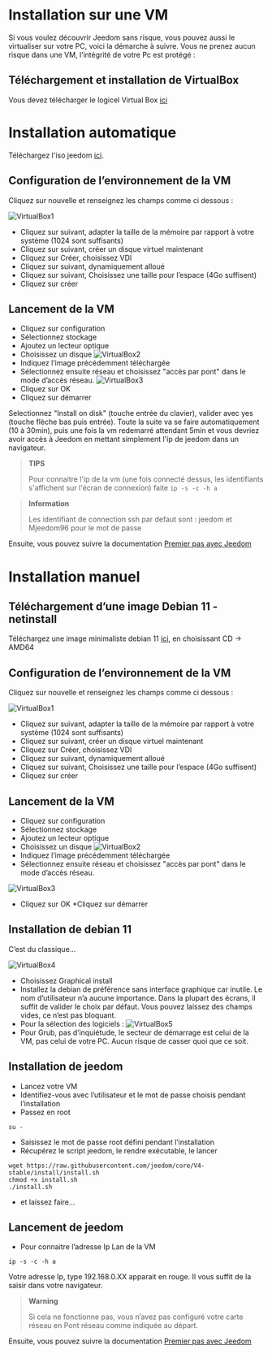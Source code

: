 # Installation sur une VM

Si vous voulez découvrir Jeedom sans risque, vous pouvez aussi le virtualiser sur votre PC, voici la démarche à suivre. Vous ne prenez aucun risque dans une VM, l’intégrité de votre Pc est protégé :

## Téléchargement et installation de VirtualBox

Vous devez télécharger le logicel Virtual Box [ici](https://www.virtualbox.org/wiki/Downloads)

# Installation automatique

Téléchargez l'iso jeedom [ici](https://images.jeedom.com/x86-64/).

## Configuration de l’environnement de la VM

Cliquez sur nouvelle et renseignez les champs comme ci dessous :

![VirtualBox1](images/VirtualBox1.PNG)

-   Cliquez sur suivant, adapter la taille de la mémoire par rapport à votre système (1024 sont suffisants)
-   Cliquez sur suivant, créer un disque virtuel maintenant
-   Cliquez sur Créer, choisissez VDI
-   Cliquez sur suivant, dynamiquement alloué
-   Cliquez sur suivant, Choisissez une taille pour l’espace (4Go suffisent)
-   Cliquez sur créer

## Lancement de la VM

-   Cliquez sur configuration
-   Sélectionnez stockage
-   Ajoutez un lecteur optique
-   Choisissez un disque
![VirtualBox2](images/VirtualBox2.PNG)
-   Indiquez l’image précédemment téléchargée
-   Sélectionnez ensuite réseau et choisissez "accès par pont" dans le mode d’accès réseau.
![VirtualBox3](images/VirtualBox3.PNG)
-   Cliquez sur OK
-   Cliquez sur démarrer

Selectionnez "Install on disk" (touche entrée du clavier), valider avec yes (touche flèche bas puis entrée). Toute la suite va se faire automatiquement (10 à 30min), puis une fois la vm redemarré attendant 5min et vous devriez avoir accès à Jeedom en mettant simplement l'ip de jeedom dans un navigateur.

>**TIPS**
>
>Pour connaitre l'ip de la vm (une fois connecté dessus, les identifiants s'affichent sur l'écran de connexion) faite ``ip -s -c -h a``

> **Information**
>
> Les identifiant de connection ssh par defaut sont : jeedom et Mjeedom96 pour le mot de passe 

Ensuite, vous pouvez suivre la documentation [Premier pas avec Jeedom](https://doc.jeedom.com/fr_FR/premiers-pas/index)

# Installation manuel

## Téléchargement d’une image Debian 11 - netinstall

Téléchargez une image minimaliste debian 11 [ici](https://www.debian.org/CD/http-ftp/), en choisissant CD -> AMD64

## Configuration de l’environnement de la VM

Cliquez sur nouvelle et renseignez les champs comme ci dessous :

![VirtualBox1](images/VirtualBox1.PNG)

-   Cliquez sur suivant, adapter la taille de la mémoire par rapport à votre système (1024 sont suffisants)
-   Cliquez sur suivant, créer un disque virtuel maintenant
-   Cliquez sur Créer, choisissez VDI
-   Cliquez sur suivant, dynamiquement alloué
-   Cliquez sur suivant, Choisissez une taille pour l’espace (4Go suffisent)
-   Cliquez sur créer

## Lancement de la VM

-   Cliquez sur configuration
-   Sélectionnez stockage
-   Ajoutez un lecteur optique
-   Choisissez un disque
![VirtualBox2](images/VirtualBox2.PNG)
-   Indiquez l’image précédemment téléchargée
-   Sélectionnez ensuite réseau et choisissez "accès par pont" dans le mode d’accès réseau.

![VirtualBox3](images/VirtualBox3.PNG)

-   Cliquez sur OK \*Cliquez sur démarrer

## Installation de debian 11

C’est du classique…​

![VirtualBox4](images/VirtualBox4.PNG)

-   Choisissez Graphical install
-   Installez la debian de préférence sans interface graphique car inutile. Le nom d’utilisateur n’a aucune importance. Dans la plupart des écrans, il suffit de valider le choix par défaut. Vous pouvez laissez des champs vides, ce n’est pas bloquant.
-   Pour la sélection des logiciels :
![VirtualBox5](images/VirtualBox5.PNG)
-   Pour Grub, pas d’inquiétude, le secteur de démarrage est celui de la VM, pas celui de votre PC. Aucun risque de casser quoi que ce soit.

## Installation de jeedom

-   Lancez votre VM
-   Identifiez-vous avec l’utilisateur et le mot de passe choisis pendant l’installation
-   Passez en root

``su -``

-   Saisissez le mot de passe root défini pendant l’installation
-   Récupérez le script jeedom, le rendre exécutable, le lancer

````
wget https://raw.githubusercontent.com/jeedom/core/V4-stable/install/install.sh
chmod +x install.sh
./install.sh
````

-   et laissez faire…​

## Lancement de jeedom

-   Pour connaitre l’adresse Ip Lan de la VM

````
ip -s -c -h a
````

Votre adresse Ip, type 192.168.0.XX apparait en rouge. Il vous suffit de la saisir dans votre navigateur.

> **Warning**
>
> Si cela ne fonctionne pas, vous n’avez pas configuré votre carte réseau en Pont réseau comme indiquée au départ.

Ensuite, vous pouvez suivre la documentation [Premier pas avec Jeedom](https://doc.jeedom.com/fr_FR/premiers-pas/index)

